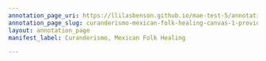 ```yaml
---
annotation_page_uri: https://llilasbenson.github.io/mae-test-5/annotations/curanderismo-mexican-folk-healing-canvas-1-provides-context-for-the-breadth-of-ortiz-s-knowledge-regarlding-plant-medicine-and-spiritual-knowledge-systems-.json
annotation_page_slug: curanderismo-mexican-folk-healing-canvas-1-provides-context-for-the-breadth-of-ortiz-s-knowledge-regarlding-plant-medicine-and-spiritual-knowledge-systems-
layout: annotation_page
manifest_label: Curanderismo, Mexican Folk Healing

---
```

